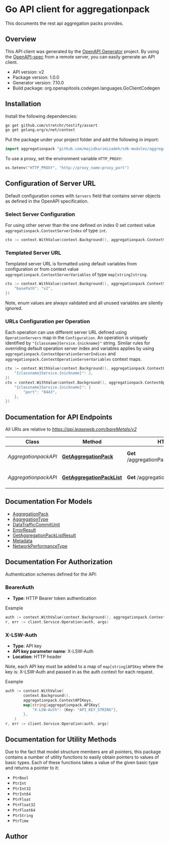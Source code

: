 # Go API client for aggregationpack

This documents the rest api aggregation packs provides.

## Overview
This API client was generated by the [OpenAPI Generator](https://openapi-generator.tech) project.  By using the [OpenAPI-spec](https://www.openapis.org/) from a remote server, you can easily generate an API client.

- API version: v2
- Package version: 1.0.0
- Generator version: 7.10.0
- Build package: org.openapitools.codegen.languages.GoClientCodegen

## Installation

Install the following dependencies:

```sh
go get github.com/stretchr/testify/assert
go get golang.org/x/net/context
```

Put the package under your project folder and add the following in import:

```go
import aggregationpack "github.com/majidkarimizadeh/sdk-modules/aggregationpack"
```

To use a proxy, set the environment variable `HTTP_PROXY`:

```go
os.Setenv("HTTP_PROXY", "http://proxy_name:proxy_port")
```

## Configuration of Server URL

Default configuration comes with `Servers` field that contains server objects as defined in the OpenAPI specification.

### Select Server Configuration

For using other server than the one defined on index 0 set context value `aggregationpack.ContextServerIndex` of type `int`.

```go
ctx := context.WithValue(context.Background(), aggregationpack.ContextServerIndex, 1)
```

### Templated Server URL

Templated server URL is formatted using default variables from configuration or from context value `aggregationpack.ContextServerVariables` of type `map[string]string`.

```go
ctx := context.WithValue(context.Background(), aggregationpack.ContextServerVariables, map[string]string{
	"basePath": "v2",
})
```

Note, enum values are always validated and all unused variables are silently ignored.

### URLs Configuration per Operation

Each operation can use different server URL defined using `OperationServers` map in the `Configuration`.
An operation is uniquely identified by `"{classname}Service.{nickname}"` string.
Similar rules for overriding default operation server index and variables applies by using `aggregationpack.ContextOperationServerIndices` and `aggregationpack.ContextOperationServerVariables` context maps.

```go
ctx := context.WithValue(context.Background(), aggregationpack.ContextOperationServerIndices, map[string]int{
	"{classname}Service.{nickname}": 2,
})
ctx = context.WithValue(context.Background(), aggregationpack.ContextOperationServerVariables, map[string]map[string]string{
	"{classname}Service.{nickname}": {
		"port": "8443",
	},
})
```

## Documentation for API Endpoints

All URIs are relative to *https://api.leaseweb.com/bareMetals/v2*

Class | Method | HTTP request | Description
------------ | ------------- | ------------- | -------------
*AggregationpackAPI* | [**GetAggregationPack**](docs/AggregationpackAPI.md#getaggregationpack) | **Get** /aggregationPacks/{aggregationPackId} | Get aggregation pack
*AggregationpackAPI* | [**GetAggregationPackList**](docs/AggregationpackAPI.md#getaggregationpacklist) | **Get** /aggregationPacks | List aggregation packs


## Documentation For Models

 - [AggregationPack](docs/AggregationPack.md)
 - [AggregationType](docs/AggregationType.md)
 - [DataTrafficCommitUnit](docs/DataTrafficCommitUnit.md)
 - [ErrorResult](docs/ErrorResult.md)
 - [GetAggregationPackListResult](docs/GetAggregationPackListResult.md)
 - [Metadata](docs/Metadata.md)
 - [NetworkPerformanceType](docs/NetworkPerformanceType.md)


## Documentation For Authorization


Authentication schemes defined for the API:
### BearerAuth

- **Type**: HTTP Bearer token authentication

Example

```go
auth := context.WithValue(context.Background(), aggregationpack.ContextAccessToken, "BEARER_TOKEN_STRING")
r, err := client.Service.Operation(auth, args)
```

### X-LSW-Auth

- **Type**: API key
- **API key parameter name**: X-LSW-Auth
- **Location**: HTTP header

Note, each API key must be added to a map of `map[string]APIKey` where the key is: X-LSW-Auth and passed in as the auth context for each request.

Example

```go
auth := context.WithValue(
		context.Background(),
		aggregationpack.ContextAPIKeys,
		map[string]aggregationpack.APIKey{
			"X-LSW-Auth": {Key: "API_KEY_STRING"},
		},
	)
r, err := client.Service.Operation(auth, args)
```


## Documentation for Utility Methods

Due to the fact that model structure members are all pointers, this package contains
a number of utility functions to easily obtain pointers to values of basic types.
Each of these functions takes a value of the given basic type and returns a pointer to it:

* `PtrBool`
* `PtrInt`
* `PtrInt32`
* `PtrInt64`
* `PtrFloat`
* `PtrFloat32`
* `PtrFloat64`
* `PtrString`
* `PtrTime`

## Author



